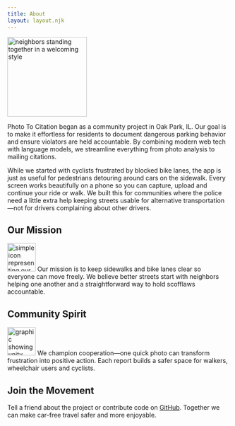 ```yaml
---
title: About
layout: layout.njk
---
```

<!-- markdownlint-disable MD033 -->

<!-- markdownlint-disable MD013 -->

<div class="hero">
  <img
    src="{{ '/images/community.png' | url }}"
    alt="neighbors standing together in a welcoming style"
    width="180"
    data-image-gen='{"model":"gpt-image-1","size":"1024x1024"}'
  />
</div>

Photo To Citation began as a community project in Oak Park, IL. Our goal is to make it effortless for residents to document dangerous parking behavior and ensure violators are held accountable. By combining modern web tech with language models, we streamline everything from photo analysis to mailing citations.

While we started with cyclists frustrated by blocked bike lanes, the app is just as useful for pedestrians detouring around cars on the sidewalk. Every screen works beautifully on a phone so you can capture, upload and continue your ride or walk. We built this for communities where the police need a little extra help keeping streets usable for alternative transportation—not for drivers complaining about other drivers.

## Our Mission

<img
  class="feature-icon"
  src="{{ '/images/mission.png' | url }}"
  alt="simple icon representing our mission of safer streets"
  width="64"
  height="64"
  data-image-gen='{"model":"gpt-image-1","size":"1024x1024"}'
/>
Our mission is to keep sidewalks and bike lanes clear so everyone can move freely. We believe better streets start with neighbors helping one another and a straightforward way to hold scofflaws accountable.

## Community Spirit

<img
  class="feature-icon"
  src="{{ '/images/ethos.png' | url }}"
  alt="graphic showing unity and cooperation"
  width="64"
  height="64"
  data-image-gen='{"model":"gpt-image-1","size":"1024x1024"}'
/>
We champion cooperation—one quick photo can transform frustration into positive action. Each report builds a safer space for walkers, wheelchair users and cyclists.

## Join the Movement

Tell a friend about the project or contribute code on [GitHub](https://github.com/antialias/photo-to-citation). Together we can make car-free travel safer and more enjoyable.
